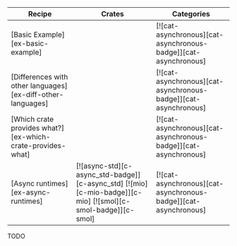 | Recipe | Crates | Categories |
|--------|--------|------------|
| [Basic Example][ex-basic-example] |  | [![cat-asynchronous][cat-asynchronous-badge]][cat-asynchronous] |
| [Differences with other languages][ex-diff-other-languages] |  | [![cat-asynchronous][cat-asynchronous-badge]][cat-asynchronous] |
| [Which crate provides what?][ex-which-crate-provides-what] |  | [![cat-asynchronous][cat-asynchronous-badge]][cat-asynchronous] |
| [Async runtimes][ex-async-runtimes] | [![async-std][c-async_std-badge]][c-async_std] [![mio][c-mio-badge]][c-mio] [![smol][c-smol-badge]][c-smol] | [![cat-asynchronous][cat-asynchronous-badge]][cat-asynchronous] |

<div class="hidden">
TODO
</div>
